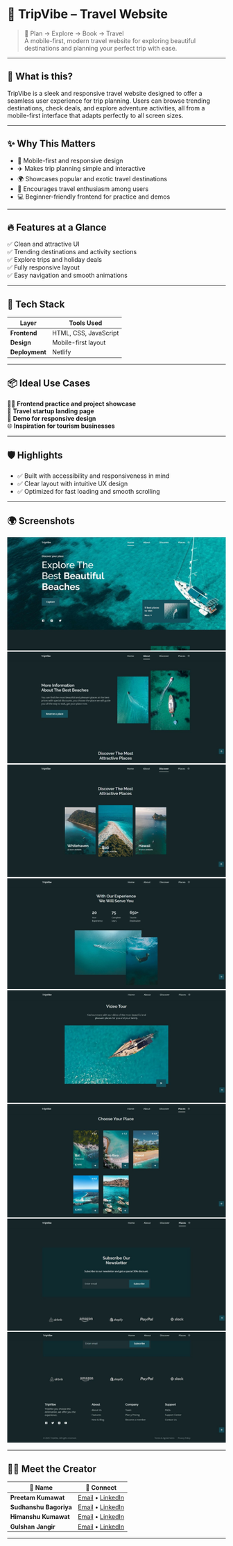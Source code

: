 
# 🌴 TripVibe – Travel Website

> 🧳 Plan → Explore → Book → Travel  
> A mobile-first, modern travel website for exploring beautiful destinations and planning your perfect trip with ease.

---

## 🚀 What is this?

TripVibe is a sleek and responsive travel website designed to offer a seamless user experience for trip planning. Users can browse trending destinations, check deals, and explore adventure activities, all from a mobile-first interface that adapts perfectly to all screen sizes.

---

## ✨ Why This Matters

- 📱 Mobile-first and responsive design  
- ✈️ Makes trip planning simple and interactive  
- 🌍 Showcases popular and exotic travel destinations  
- 🧭 Encourages travel enthusiasm among users  
- 💻 Beginner-friendly frontend for practice and demos

---

## 🔥 Features at a Glance

✅ Clean and attractive UI  
✅ Trending destinations and activity sections  
✅ Explore trips and holiday deals  
✅ Fully responsive layout  
✅ Easy navigation and smooth animations  

---

## 🧰 Tech Stack

| Layer        | Tools Used         |
|--------------|--------------------|
| **Frontend** | HTML, CSS, JavaScript |
| **Design**   | Mobile-first layout |
| **Deployment** | Netlify |

---

## 📦 Ideal Use Cases

🧑‍💻 **Frontend practice and project showcase**  
🧭 **Travel startup landing page**  
📱 **Demo for responsive design**  
🌐 **Inspiration for tourism businesses**  

---

## 🛡️ Highlights

- ✅ Built with accessibility and responsiveness in mind  
- ✅ Clear layout with intuitive UX design  
- ✅ Optimized for fast loading and smooth scrolling  

---

## 🌍 Screenshots

![Hero](screenshoot/hero.jpg)
![MoreInfo](screenshoot/more-info.jpg)
![Discover](screenshoot/discover.jpg)
![Experience](screenshoot/experience.jpg)
![Video](screenshoot/video-tour.jpg)
![Place](screenshoot/choose-place.jpg)
![NewsLetter](screenshoot/newsletter.jpg)
![Footer](screenshoot/footer.jpg)







---

## 👨‍💻 Meet the Creator

👤 **Name** | 🔗 **Connect**  
---|---  
**Preetam Kumawat** | [Email](mailto:preetamkumawat002@gmail.com) • [LinkedIn](https://www.linkedin.com/in/kumawatpreetam/)
**Sudhanshu Bagoriya** | [Email](mailto:sudhanshubagoriya@gmail.com) • [LinkedIn](https://www.linkedin.com/in/sudhanshu-bagoriya-240799282/)
**Himanshu Kumawat** | [Email](mailto:himanshuk2706@gmail.com) • [LinkedIn](https://www.linkedin.com/in/himanshu-kumawat-866473296)
**Gulshan Jangir** | [Email](mailto:gulshansharma7x@gmail.com) • [LinkedIn](https://www.linkedin.com/in/gulshan-jangir-a4b64328b/)



---
